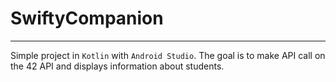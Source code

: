 # SwiftyCompanion

---

Simple project in `Kotlin` with `Android Studio`. The goal is to make API call on the 42 API and displays information about students.
